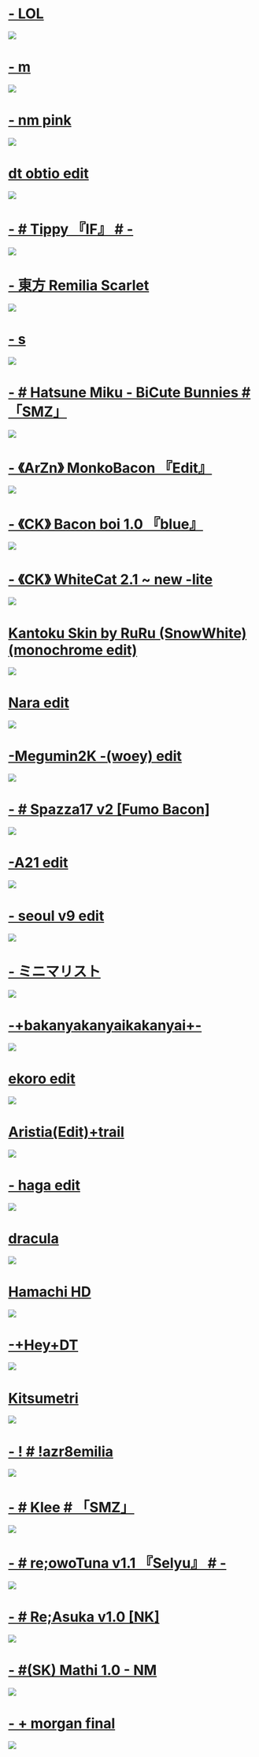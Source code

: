 
# 

# [- LOL](https://drive.google.com/file/d/1IfuocICXPqgR4NskxMjZpOT8utWPzWmK/view?usp=sharing)
![](https://i.imgur.com/3ywyrOv.jpg)
# [- m](https://drive.google.com/file/d/13xU9KJCOInUqOZ67Mtq69jUUQiA1Go2S/view?usp=sharing)
![](https://i.imgur.com/vwsXDUy.jpg)
# [- nm pink](https://drive.google.com/file/d/1474vOqPZm48pfZPn9sONP4UIIDVdRleE/view?usp=sharing)
![](https://i.imgur.com/ith4pqt.jpg)
# [dt obtio edit](https://drive.google.com/file/d/1aOandDqf2pWU_JCLrK0mhaPZP5i6Nfch/view?usp=sharing)
![](https://i.imgur.com/QUFDB3F.jpg)
# [- #  Tippy 『IF』  # -](https://drive.google.com/file/d/1v_MYLVwKllLOUv7lUwiU-TxcHky2dGI2/view?usp=sharing)
![](https://i.imgur.com/p0xjVg4.jpg)
# [- 東方 Remilia Scarlet](https://drive.google.com/file/d/1v_MYLVwKllLOUv7lUwiU-TxcHky2dGI2/view?usp=sharing)
![](https://i.imgur.com/N5GGngr.jpg)
# [- s](https://drive.google.com/file/d/1Hm53hw9I7kXC3sb02TldaXl18fiyFlzn/view?usp=sharing)
![](https://i.imgur.com/UI8UEzP.jpg)
# [- #  Hatsune Miku - BiCute Bunnies  #  「SMZ」](https://drive.google.com/file/d/15H3xTsh04XQSrEf6J1-2K_yvQDDkiQOG/view?usp=sharing)
![](https://i.imgur.com/E9Mxicm.jpg)
# [- 《ArZn》 MonkoBacon 『Edit』](https://drive.google.com/file/d/10QMgyhlN9gvFtep1CEVSCFJw-z_iU612/view?usp=sharing)
![](https://i.imgur.com/grXavHq.jpg)
# [- 《CK》 Bacon boi 1.0 『blue』](https://drive.google.com/file/d/1YtD_LhOQS-h4HIpcHvVfwfjHPKroEHlZ/view?usp=sharing)
![](https://i.imgur.com/brk4bgH.jpg)
# [- 《CK》 WhiteCat 2.1 ~ new -lite](https://drive.google.com/file/d/1nh34G0JjKW9RFB5RjgpezG266ORQzfVb/view?usp=sharing)
![](https://i.imgur.com/soLqbym.jpg)
# [Kantoku Skin by RuRu (SnowWhite)(monochrome edit)](https://drive.google.com/file/d/1nh34G0JjKW9RFB5RjgpezG266ORQzfVb/view?usp=sharing)
![](https://i.imgur.com/W8Si17f.jpg)
# [Nara edit](https://drive.google.com/file/d/1vdHUg6un2LiygLXLI4_EqVZt11v-NwJe/view?usp=sharing)
![](https://i.imgur.com/HaTwUvp.jpg)
# [-Megumin2K -(woey) edit](https://drive.google.com/file/d/1-yCnN8uuMuMNg_-gBThFqIkdjHzFZUaR/view?usp=sharing)
![](https://i.imgur.com/8ZntElF.jpg)
# [- # Spazza17 v2 [Fumo Bacon]](https://drive.google.com/file/d/10cJq42BATVrg-8XluQXT6s8cSqZyzJ0X/view?usp=sharing)
![](https://i.imgur.com/S4RYxpV.jpg)
# [-A21 edit](https://drive.google.com/file/d/1H455l3dXNR3pHMhUqzyLx4jcI4KgAxo7/view?usp=sharing)
![](https://i.imgur.com/TkkKy9H.jpg)
# [- seoul v9 edit](https://drive.google.com/file/d/1Eb-ZnJ-o-wPp_x_Q3r_sCOipRGyZvoTR/view?usp=sharing)
![](https://i.imgur.com/3pTcoOG.jpg)
# [- ミニマリスト](https://drive.google.com/file/d/1UApvqrQuZ418k0ACWpD-aeeygFggTSTJ/view?usp=sharing)
![](https://i.imgur.com/lggNmhh.jpg)
# [-+bakanyakanyaikakanyai+-](https://drive.google.com/file/d/152ir57FCswoCblISiSuAK_5nXAMIjYLK/view?usp=sharing)
![](https://i.imgur.com/vnEUSMS.jpg)
# [ekoro edit](https://drive.google.com/file/d/1dPLlTnrGil6_BwhJvPgi-c6KcXCekQXy/view?usp=sharing)
![](https://i.imgur.com/oeOJSQI.jpg)
# [Aristia(Edit)+trail](https://drive.google.com/file/d/17sTSSerfGK9AHZRerV0o6Fyd1qImb5cn/view?usp=sharing)
![](https://i.imgur.com/0wTXzZp.jpg)
# [- haga edit](https://drive.google.com/file/d/1KQ-rdGk3rQ9_IbCNXZJLpsDWdJhE54ER/view?usp=sharing)
![](https://i.imgur.com/A64Daex.jpg)
# [dracula](https://drive.google.com/file/d/1ekElrvwc1PoAbAbJfUuwHQzrQNvmu3a7/view?usp=sharing)
![](https://i.imgur.com/051Ae2T.jpg)
# [Hamachi HD](https://drive.google.com/file/d/1WgKHARtTinrsnwYmE49aQxiBL531PR7c/view?usp=sharing)
![](https://i.imgur.com/eAQTyOb.jpg)
# [-+Hey+DT](https://drive.google.com/file/d/1ekWV1iIMrmYaqTcWRpNtgeOvTMPyWzxa/view?usp=sharing)
![](https://i.imgur.com/Z39TyhY.jpg)
# [Kitsumetri](https://drive.google.com/file/d/1AfwzC9Yx_Zw5u_AElmExwz0GrUCacuGH/view?usp=sharing)
![](https://i.imgur.com/rrju5pu.jpg)
# [- ! # !azr8emilia](https://drive.google.com/file/d/1kSye9FrerbdNTRXd-rKyuNHiY4bNc7yy/view?usp=sharing)
![](https://i.imgur.com/Zk6TyTW.jpg)
# [- # Klee #  「SMZ」](https://drive.google.com/file/d/1ltzJhluqrjQK8uX_cjM8ex7EfYyV43DN/view?usp=sharing)
![](https://i.imgur.com/6kFcEWm.jpg)
# [- # re;owoTuna v1.1 『Selyu』 # -](https://drive.google.com/file/d/14so7xCYhXdD3jFpQ47B8jL_5Orzs_-C5/view?usp=sharing)
![](https://i.imgur.com/IfCGkk3.jpg)
# [- # Re;Asuka v1.0 [NK]](https://drive.google.com/file/d/1iuq3sP9A3gzz37T-QVP0nZ01i6w9xoi2/view?usp=sharing)
![](https://i.imgur.com/Ces7f9a.jpg)
# [- #(SK) Mathi 1.0 - NM](https://drive.google.com/file/d/1DB8Grq_O_BXPt5IasFjn2I2hQg1dZw-3/view?usp=sharing)
![](https://i.imgur.com/j9b6yLi.jpg)
# [- + morgan final](https://drive.google.com/file/d/1RZIkoH-fG6LU7-GztPDIKEoZUl-9qlhB/view?usp=sharing)
![](https://i.imgur.com/Ui9I64b.jpg)
# []()
![]()
# []()
![]()
# []()
![]()
# []()
![]()
# []()
![]()
# []()
![]()
# []()
![]()
# []()
![]()
# []()
![]()
# []()
![]()
# []()
![]()
# []()
![]()
# []()
![]()
# []()
![]()
# []()
![]()
# []()
![]()
# []()
![]()
# []()
![]()
# []()
![]()
# []()
![]()
# []()
![]()
# []()
![]()
# []()
![]()
# []()
![]()
# []()
![]()
# []()
![]()
# []()
![]()
# []()
![]()
# []()
![]()
# []()
![]()
# []()
![]()
# []()
![]()
# []()
![]()
# []()
![]()
# []()
![]()
# []()
![]()
# []()
![]()
# []()
![]()
# []()
![]()
# []()
![]()
# []()
![]()
# []()
![]()
# []()
![]()
# []()
![]()
# []()
![]()
# []()
![]()
# []()
![]()
# []()
![]()
# []()
![]()
# []()
![]()
# []()
![]()
# []()
![]()
# []()
![]()
# []()
![]()
# []()
![]()
# []()
![]()
# []()
![]()
# []()
![]()
# []()
![]()
# []()
![]()
# []()
![]()
# []()
![]()
# []()
![]()
# []()
![]()
# []()
![]()
# []()
![]()
# []()
![]()
# []()
![]()

